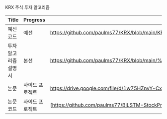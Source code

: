 KRX 주식 투자 알고리즘

|Title|Progress|Source|Lisence|
|---|---|---|---|
|예선 코드|예선|https://github.com/paulms77/KRX/blob/main/KRX_Project_paul77ms.ipynb|Free|
|투자 알고리즘 설명서|본선|https://github.com/paulms77/KRX/blob/main/%E1%84%90%E1%85%AE%E1%84%8C%E1%85%A1%E1%84%8B%E1%85%A1%E1%86%AF%E1%84%80%E1%85%A9%E1%84%85%E1%85%B5%E1%84%8C%E1%85%B3%E1%86%B7%E1%84%89%E1%85%A5%E1%86%AF%E1%84%86%E1%85%A7%E1%86%BC%E1%84%89%E1%85%A5_%E1%84%90%E1%85%B5%E1%86%B728_paul77ms.pdf|Free|
|논문|사이드 프로젝트|https://drive.google.com/file/d/1w75HZnvY-Cx5dHR7KNdrEYsqq_6Zy-by/view?usp=sharing|-|
|논문 코드|사이드 프로젝트|[https://github.com/paulms77/BiLSTM-StockPrediction-Algorithm]|Apache 2.0|
